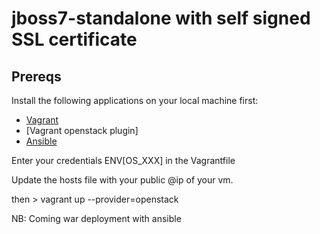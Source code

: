 jboss7-standalone with self signed SSL certificate
========================


## Prereqs

Install the following applications on your local machine first:

 * [Vagrant](http://vagrantup.com)
 * [Vagrant openstack plugin]
 * [Ansible](http://ansibleworks.com)
 

Enter your credentials ENV[OS_XXX] in the Vagrantfile

Update the hosts file with your public @ip of your vm.

then  > vagrant up --provider=openstack


NB: Coming war deployment with ansible 

